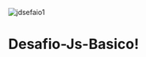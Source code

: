 ![jdsefaio1](https://user-images.githubusercontent.com/118481412/203408737-e59f695a-aa0b-458c-8224-66f5e5d9e849.png)
# Desafio-Js-Basico!
